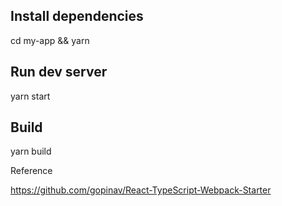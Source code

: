 ## Install dependencies

cd my-app &&
yarn

## Run dev server

yarn start

## Build

yarn build


Reference


https://github.com/gopinav/React-TypeScript-Webpack-Starter